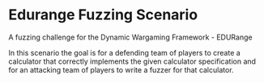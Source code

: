 Edurange Fuzzing Scenario
=========================

A fuzzing challenge for the Dynamic Wargaming Framework - EDURange

In this scenario the goal is for a defending team of players to create a calculator that correctly implements the given calculator specification and for an attacking team of players to write a fuzzer for that calculator. 



